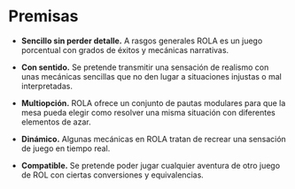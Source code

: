 
Premisas
========

* **Sencillo sin perder detalle.** A rasgos generales ROLA es un juego porcentual con grados de éxitos y mecánicas narrativas.

* **Con sentido.**
Se pretende transmitir una sensación de realismo con unas mecánicas sencillas que no den lugar a situaciones injustas o mal interpretadas.

* **Multiopción.** ROLA ofrece un conjunto de pautas modulares para que la mesa pueda elegir como resolver una misma situación con diferentes elementos de azar.

* **Dinámico.** Algunas mecánicas en ROLA tratan de recrear una sensación de juego en tiempo real.

* **Compatible.** Se pretende poder jugar cualquier aventura de otro juego de ROL con ciertas conversiones y equivalencias.
